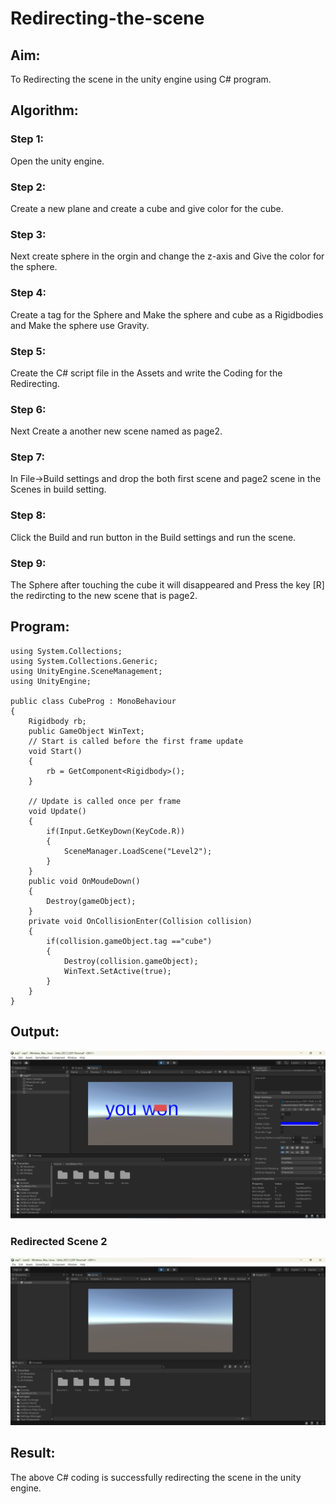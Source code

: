 # Redirecting-the-scene

## Aim:
To Redirecting the scene in the unity engine using C# program.

## Algorithm:
### Step 1:
Open the unity engine.

### Step 2:
Create a new plane and create a cube and give color for the cube.

### Step 3:
Next create sphere in the orgin and change the z-axis and Give the color for the sphere.

### Step 4:
Create a tag for the Sphere and Make the sphere and cube as a Rigidbodies and Make the sphere use Gravity.

### Step 5:
Create the C# script file in the Assets and write the Coding for the Redirecting.

### Step 6:
Next Create a another new scene named as page2.

### Step 7:
In File->Build settings and drop the both first scene and page2 scene in the Scenes in build setting.

### Step 8:
Click the Build and run button in the Build settings and run the scene.

### Step 9:
The Sphere after touching the cube it will disappeared and Press the key [R] the redircting to the new scene that is page2.
## Program:
~~~
using System.Collections;
using System.Collections.Generic;
using UnityEngine.SceneManagement;
using UnityEngine;

public class CubeProg : MonoBehaviour
{
    Rigidbody rb;
    public GameObject WinText;
    // Start is called before the first frame update
    void Start()
    {
        rb = GetComponent<Rigidbody>();
    }

    // Update is called once per frame
    void Update()
    {
        if(Input.GetKeyDown(KeyCode.R))
        {
            SceneManager.LoadScene("Level2");
        }
    }
    public void OnMoudeDown()
    {
        Destroy(gameObject);
    }
    private void OnCollisionEnter(Collision collision)
    {
        if(collision.gameObject.tag =="cube")
        {
            Destroy(collision.gameObject);
            WinText.SetActive(true);
        }
    }
}

~~~
## Output:
![p](1.png)
### Redirected Scene 2
![p](2.png)
## Result:
The above C# coding is successfully redirecting the scene in the unity engine.